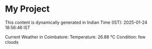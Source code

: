 # My Project

This content is dynamically generated in Indian Time (IST): 2025-01-24 18:56:46 IST


Current Weather in Coimbatore:
Temperature: 26.88 °C
Condition: few clouds
